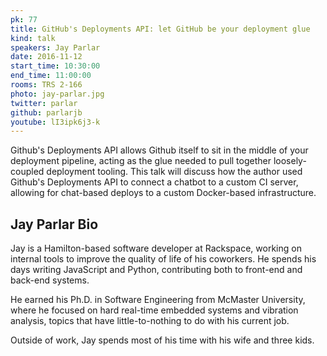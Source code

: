```yaml
---
pk: 77
title: GitHub's Deployments API: let GitHub be your deployment glue
kind: talk
speakers: Jay Parlar
date: 2016-11-12
start_time: 10:30:00
end_time: 11:00:00
rooms: TRS 2-166
photo: jay-parlar.jpg
twitter: parlar
github: parlarjb
youtube: lI3ipk6j3-k
---
```


Github's Deployments API allows Github itself to sit in the middle of your deployment pipeline, acting as the glue needed to pull together loosely-coupled deployment tooling. This talk will discuss how the author used Github's Deployments API to connect a chatbot to a custom CI server, allowing for chat-based deploys to a custom Docker-based infrastructure.

## Jay Parlar Bio

Jay is a Hamilton-based software developer at Rackspace, working on internal tools to improve the quality of life of his coworkers. He spends his days writing JavaScript and Python, contributing both to front-end and back-end systems.

He earned his Ph.D. in Software Engineering from McMaster University, where he focused on hard real-time embedded systems and vibration analysis, topics that have little-to-nothing to do with his current job.

Outside of work, Jay spends most of his time with his wife and three kids.